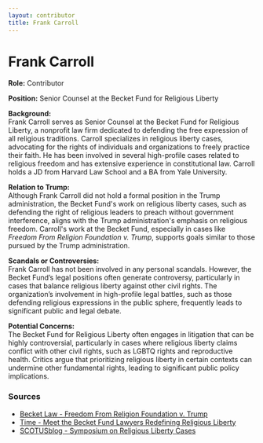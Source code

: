 ```yaml
---
layout: contributor
title: Frank Carroll
---
```


# Frank Carroll

**Role:** Contributor

**Position:** Senior Counsel at the Becket Fund for Religious Liberty

**Background:**  
Frank Carroll serves as Senior Counsel at the Becket Fund for Religious Liberty, a nonprofit law firm dedicated to defending the free expression of all religious traditions. Carroll specializes in religious liberty cases, advocating for the rights of individuals and organizations to freely practice their faith. He has been involved in several high-profile cases related to religious freedom and has extensive experience in constitutional law. Carroll holds a JD from Harvard Law School and a BA from Yale University.

**Relation to Trump:**  
Although Frank Carroll did not hold a formal position in the Trump administration, the Becket Fund's work on religious liberty cases, such as defending the right of religious leaders to preach without government interference, aligns with the Trump administration's emphasis on religious freedom. Carroll's work at the Becket Fund, especially in cases like *Freedom From Religion Foundation v. Trump*, supports goals similar to those pursued by the Trump administration.

**Scandals or Controversies:**  
Frank Carroll has not been involved in any personal scandals. However, the Becket Fund’s legal positions often generate controversy, particularly in cases that balance religious liberty against other civil rights. The organization’s involvement in high-profile legal battles, such as those defending religious expressions in the public sphere, frequently leads to significant public and legal debate.

**Potential Concerns:**  
The Becket Fund for Religious Liberty often engages in litigation that can be highly controversial, particularly in cases where religious liberty claims conflict with other civil rights, such as LGBTQ rights and reproductive health. Critics argue that prioritizing religious liberty in certain contexts can undermine other fundamental rights, leading to significant public policy implications.

### Sources
- [Becket Law - Freedom From Religion Foundation v. Trump](https://www.becketlaw.org/case/ffrf-v-trump)
- [Time - Meet the Becket Fund Lawyers Redefining Religious Liberty](https://time.com)
- [SCOTUSblog - Symposium on Religious Liberty Cases](https://www.scotusblog.com)
